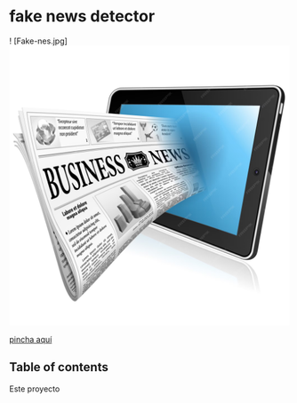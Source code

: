 # fake news detector

! [Fake-nes.jpg]![Alt text](image-1.png)

[pincha aquí]()

## Table of contents
Este proyecto 